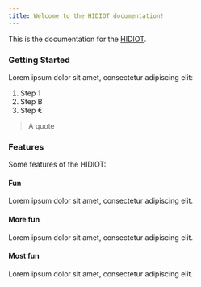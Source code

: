 ```yaml
---
title: Welcome to the HIDIOT documentation!
---
```


This is the documentation for the [HIDIOT](https://hidiot.com).

### Getting Started

Lorem ipsum dolor sit amet, consectetur adipiscing elit:

1. Step 1
2. Step B
3. Step €

> A quote

### Features

Some features of the HIDIOT:

#### Fun

Lorem ipsum dolor sit amet, consectetur adipiscing elit.

#### More fun

Lorem ipsum dolor sit amet, consectetur adipiscing elit.

#### Most fun

Lorem ipsum dolor sit amet, consectetur adipiscing elit.
